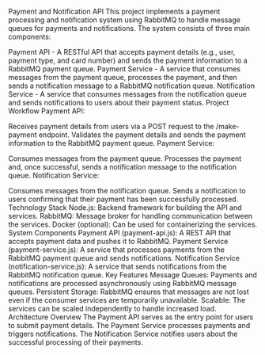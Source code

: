 Payment and Notification API
This project implements a payment processing and notification system using RabbitMQ to handle message queues for payments and notifications. The system consists of three main components:

Payment API - A RESTful API that accepts payment details (e.g., user, payment type, and card number) and sends the payment information to a RabbitMQ payment queue.
Payment Service - A service that consumes messages from the payment queue, processes the payment, and then sends a notification message to a RabbitMQ notification queue.
Notification Service - A service that consumes messages from the notification queue and sends notifications to users about their payment status.
Project Workflow
Payment API:

Receives payment details from users via a POST request to the /make-payment endpoint.
Validates the payment details and sends the payment information to the RabbitMQ payment queue.
Payment Service:

Consumes messages from the payment queue.
Processes the payment and, once successful, sends a notification message to the notification queue.
Notification Service:

Consumes messages from the notification queue.
Sends a notification to users confirming that their payment has been successfully processed.
Technology Stack
Node.js: Backend framework for building the API and services.
RabbitMQ: Message broker for handling communication between the services.
Docker (optional): Can be used for containerizing the services.
System Components
Payment API (payment-api.js): A REST API that accepts payment data and pushes it to RabbitMQ.
Payment Service (payment-service.js): A service that processes payments from the RabbitMQ payment queue and sends notifications.
Notification Service (notification-service.js): A service that sends notifications from the RabbitMQ notification queue.
Key Features
Message Queues: Payments and notifications are processed asynchronously using RabbitMQ message queues.
Persistent Storage: RabbitMQ ensures that messages are not lost even if the consumer services are temporarily unavailable.
Scalable: The services can be scaled independently to handle increased load.
Architecture Overview
The Payment API serves as the entry point for users to submit payment details.
The Payment Service processes payments and triggers notifications.
The Notification Service notifies users about the successful processing of their payments.
